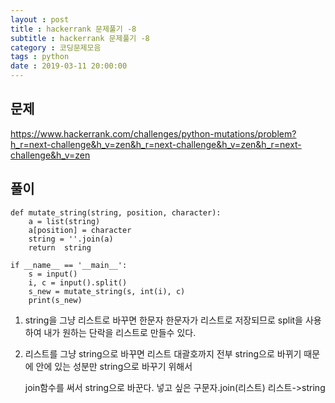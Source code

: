 ```yaml
---
layout : post
title : hackerrank 문제풀기 -8
subtitle : hackerrank 문제풀기 -8
category : 코딩문제모음
tags : python
date : 2019-03-11 20:00:00
---
```


## 문제

https://www.hackerrank.com/challenges/python-mutations/problem?h_r=next-challenge&h_v=zen&h_r=next-challenge&h_v=zen&h_r=next-challenge&h_v=zen

## 풀이

~~~
def mutate_string(string, position, character):
    a = list(string)
    a[position] = character
    string = ''.join(a)
    return  string

if __name__ == '__main__':
    s = input()
    i, c = input().split()
    s_new = mutate_string(s, int(i), c)
    print(s_new)

~~~

1. string을 그냥 리스트로 바꾸면 한문자 한문자가 리스트로 저장되므로 split을 사용하여 내가 원하는 단락을 리스트로 만들수 있다.

2. 리스트를 그냥 string으로 바꾸면 리스트 대괄호까지 전부 string으로 바뀌기 때문에 안에 있는 성분만 string으로 바꾸기 위해서

   join함수를 써서 string으로 바꾼다. 넣고 싶은 구문자.join(리스트)  리스트->string
